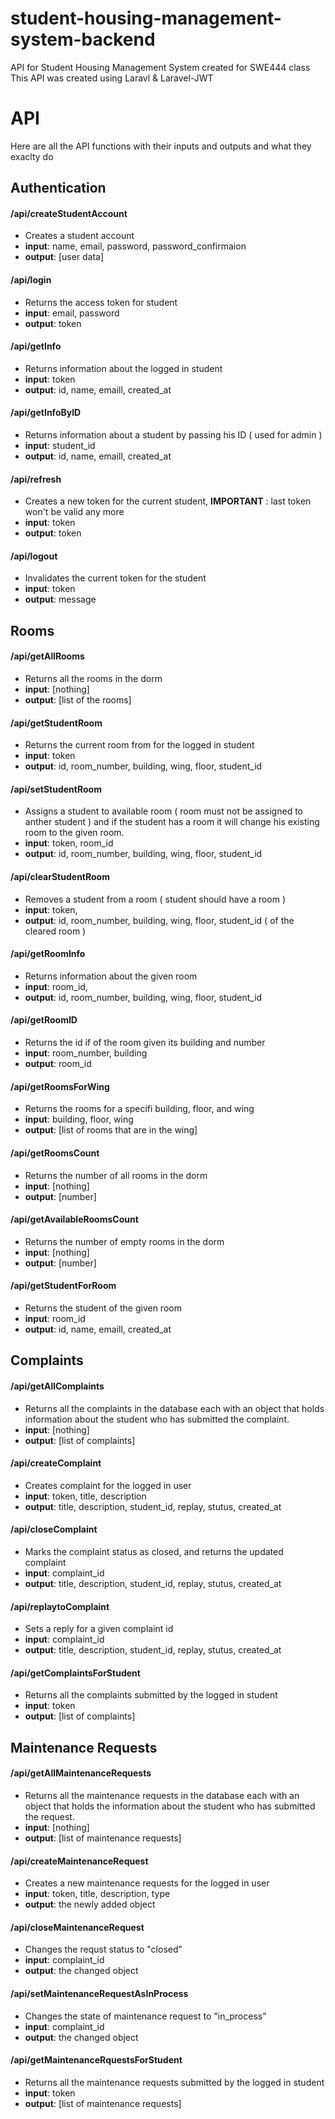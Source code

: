 # student-housing-management-system-backend
API for Student Housing Management System created for SWE444 class
This API was created using Laravl & Laravel-JWT



# API 
Here are all the API functions with their inputs and outputs and what they exaclty do

## Authentication 

#### /api/createStudentAccount
- Creates a student account  
- **input**: name, email, password, password_confirmaion
- **output**: [user data]

#### /api/login
- Returns the access token for student
- **input**: email, password
- **output**: token

#### /api/getInfo
- Returns information about the logged in student   
- **input**: token  
- **output**: id, name, emaill, created_at  

#### /api/getInfoByID
- Returns information about a student by passing his ID ( used for admin ) 
- **input**: student_id  
- **output**: id, name, emaill, created_at  

#### /api/refresh
- Creates a new token for the current student, **IMPORTANT** : last token won't be valid any more 
- **input**: token  
- **output**: token

#### /api/logout
- Invalidates the current token for the student   
- **input**: token  
- **output**: message

## Rooms 

#### /api/getAllRooms
- Returns all the rooms in the dorm
- **input**: [nothing]     
- **output**: [list of the rooms]

#### /api/getStudentRoom
- Returns the current room from for the logged in student
- **input**: token     
- **output**: id, room_number, building, wing, floor, student_id

#### /api/setStudentRoom
- Assigns a student to available room ( room must not be assigned to anther student ) and if the student has a room it will change his existing room to the given room.
- **input**: token, room_id     
- **output**: id, room_number, building, wing, floor, student_id

#### /api/clearStudentRoom
- Removes a student from a room ( student should have a room ) 
- **input**: token,      
- **output**: id, room_number, building, wing, floor, student_id ( of the cleared room ) 

#### /api/getRoomInfo
- Returns information about the given room 
- **input**: room_id,      
- **output**: id, room_number, building, wing, floor, student_id 

#### /api/getRoomID
- Returns the id if of the room given its building and number
- **input**: room_number, building   
- **output**: room_id

#### /api/getRoomsForWing
- Returns the rooms for a specifi building, floor, and wing
- **input**: building, floor, wing   
- **output**: [list of rooms that are in the wing]

#### /api/getRoomsCount
- Returns the number of all rooms in the dorm
- **input**: [nothing]  
- **output**: [number]

#### /api/getAvailableRoomsCount
- Returns the number of empty rooms in the dorm
- **input**: [nothing]
- **output**: [number]

#### /api/getStudentForRoom
- Returns the student of the given room  
- **input**: room_id
- **output**: id, name, emaill, created_at

## Complaints 

#### /api/getAllComplaints
- Returns all the complaints in the database each with an object that holds information about the student who has submitted the complaint. 
- **input**: [nothing]
- **output**: [list of complaints]

#### /api/createComplaint
- Creates complaint for the logged in user 
- **input**: token, title, description
- **output**: title, description, student_id, replay, stutus, created_at

#### /api/closeComplaint
- Marks the complaint status as closed, and returns the updated complaint
- **input**: complaint_id
- **output**: title, description, student_id, replay, stutus, created_at

#### /api/replaytoComplaint
- Sets a reply for a given complaint id
- **input**: complaint_id
- **output**: title, description, student_id, replay, stutus, created_at


#### /api/getComplaintsForStudent
- Returns all the complaints submitted by the logged in student
- **input**: token
- **output**: [list of complaints]

## Maintenance Requests

#### /api/getAllMaintenanceRequests
- Returns all the maintenance requests in the database each with an object that holds the information about the student who has submitted the request.
- **input**: [nothing]
- **output**: [list of maintenance requests]

#### /api/createMaintenanceRequest
- Creates a new maintenance requests for the logged in user
- **input**: token, title, description, type
- **output**: the newly added object

#### /api/closeMaintenanceRequest
- Changes the requst status to "closed"
- **input**: complaint_id
- **output**: the changed object

#### /api/setMaintenanceRequestAsInProcess
- Changes the state of maintenance request to "in_process"
- **input**: complaint_id
- **output**: the changed object

#### /api/getMaintenanceRquestsForStudent
- Returns all the maintenance requests submitted by the logged in student
- **input**: token
- **output**: [list of maintenance requests]


